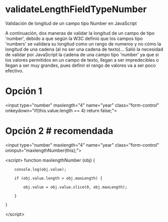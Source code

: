 # validateLengthFieldTypeNumber
Validación de longitud de un campo tipo Number en JavaScript

A continuación, dos maneras de validar la longitud de un campo de tipo 'number', debido a que según la W3C definió que los campos tipo 'numbers' se validara su longitud como un rango de numeros y no cómo la longitud de una cadena (al no ser una cadena de texto)... Salió la necesidad de validar por JavaScript la cadena de una campo tipo 'number' ya que si los valores permitidos en un campo de texto, llegan a ser impredecibles o llegan a ser muy grandes, pues definir el rango de valores va a ser poco efectivo.

# Opción 1

&#60;input type="number" maxlength="4" name="year" class="form-control" onkeydown="if(this.value.length == 4) return false;"&#62;


# Opción 2 # recomendada

&#60;input type="number" maxlength="4" name="year" class="form-control" oninput="maxlengthNumber(this);"&#62;

&#60;script&#62;
    function maxlengthNumber (obj) {
    
        console.log(obj.value);
        
        if (obj.value.length > obj.maxLength) {
        
            obj.value = obj.value.slice(0, obj.maxLength);
            
        }
        
    }
    
&#60;/script&#62;
